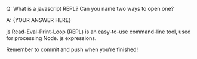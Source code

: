 Q: What is a javascript REPL? Can you name two ways to open one?

A: {YOUR ANSWER HERE}

js Read-Eval-Print-Loop (REPL) is an easy-to-use command-line tool, used for processing Node. js expressions.

Remember to commit and push when you're finished!